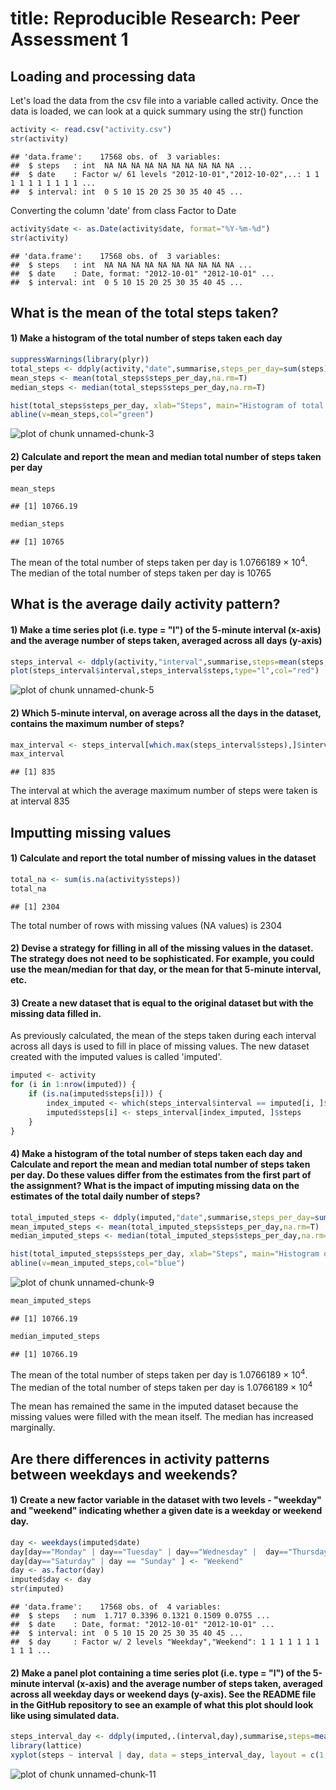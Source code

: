 title: Reproducible Research: Peer Assessment 1
========================================================

## Loading and processing data

Let's load the data from the csv file into a variable called activity.
Once the data is loaded, we can look at a quick summary using the str() function


```r
activity <- read.csv("activity.csv")
str(activity)
```

```
## 'data.frame':	17568 obs. of  3 variables:
##  $ steps   : int  NA NA NA NA NA NA NA NA NA NA ...
##  $ date    : Factor w/ 61 levels "2012-10-01","2012-10-02",..: 1 1 1 1 1 1 1 1 1 1 ...
##  $ interval: int  0 5 10 15 20 25 30 35 40 45 ...
```
Converting the column 'date' from class Factor to Date


```r
activity$date <- as.Date(activity$date, format="%Y-%m-%d")
str(activity)
```

```
## 'data.frame':	17568 obs. of  3 variables:
##  $ steps   : int  NA NA NA NA NA NA NA NA NA NA ...
##  $ date    : Date, format: "2012-10-01" "2012-10-01" ...
##  $ interval: int  0 5 10 15 20 25 30 35 40 45 ...
```



## What is the mean of the total steps taken?

#### 1) Make a histogram of the total number of steps taken each day

```r
suppressWarnings(library(plyr))
total_steps <- ddply(activity,"date",summarise,steps_per_day=sum(steps))
mean_steps <- mean(total_steps$steps_per_day,na.rm=T)
median_steps <- median(total_steps$steps_per_day,na.rm=T)

hist(total_steps$steps_per_day, xlab="Steps", main="Histogram of total number of steps taken per day",col="lightgreen")
abline(v=mean_steps,col="green")
```

![plot of chunk unnamed-chunk-3](figure/unnamed-chunk-3-1.png) 

#### 2) Calculate and report the mean and median total number of steps taken per day


```r
mean_steps
```

```
## [1] 10766.19
```

```r
median_steps
```

```
## [1] 10765
```
The mean of the total number of steps taken per day is 1.0766189 &times; 10<sup>4</sup>.
The median of the total number of steps taken per day is 10765

## What is the average daily activity pattern?

#### 1) Make a time series plot (i.e. type = "l") of the 5-minute interval (x-axis) and the average number of steps taken, averaged across all days (y-axis)


```r
steps_interval <- ddply(activity,"interval",summarise,steps=mean(steps,na.rm=T))
plot(steps_interval$interval,steps_interval$steps,type="l",col="red")
```

![plot of chunk unnamed-chunk-5](figure/unnamed-chunk-5-1.png) 


#### 2) Which 5-minute interval, on average across all the days in the dataset, contains the maximum number of steps?


```r
max_interval <- steps_interval[which.max(steps_interval$steps),]$interval
max_interval
```

```
## [1] 835
```

The interval at which the average maximum number of steps were taken is at interval 835

## Imputting missing values

#### 1) Calculate and report the total number of missing values in the dataset

```r
total_na <- sum(is.na(activity$steps))
total_na
```

```
## [1] 2304
```
The total number of rows with missing values (NA values) is 2304

#### 2) Devise a strategy for filling in all of the missing values in the dataset. The strategy does not need to be sophisticated. For example, you could use the mean/median for that day, or the mean for that 5-minute interval, etc.

#### 3) Create a new dataset that is equal to the original dataset but with the missing data filled in.

As previously calculated, the mean of the steps taken during each interval across all days is used to fill in place of missing values.
The new dataset created with the imputed values is called 'imputed'.


```r
imputed <- activity
for (i in 1:nrow(imputed)) {
    if (is.na(imputed$steps[i])) {
        index_imputed <- which(steps_interval$interval == imputed[i, ]$interval)
        imputed$steps[i] <- steps_interval[index_imputed, ]$steps
    }
}
```

#### 4) Make a histogram of the total number of steps taken each day and Calculate and report the mean and median total number of steps taken per day. Do these values differ from the estimates from the first part of the assignment? What is the impact of imputing missing data on the estimates of the total daily number of steps?


```r
total_imputed_steps <- ddply(imputed,"date",summarise,steps_per_day=sum(steps))
mean_imputed_steps <- mean(total_imputed_steps$steps_per_day,na.rm=T)
median_imputed_steps <- median(total_imputed_steps$steps_per_day,na.rm=T)

hist(total_imputed_steps$steps_per_day, xlab="Steps", main="Histogram of total number of steps taken per day with imputed data",col="lightblue")
abline(v=mean_imputed_steps,col="blue")
```

![plot of chunk unnamed-chunk-9](figure/unnamed-chunk-9-1.png) 

```r
mean_imputed_steps
```

```
## [1] 10766.19
```

```r
median_imputed_steps
```

```
## [1] 10766.19
```

The mean of the total number of steps taken per day is 1.0766189 &times; 10<sup>4</sup>.
The median of the total number of steps taken per day is 1.0766189 &times; 10<sup>4</sup>

The mean has remained the same in the imputed dataset because the missing values were filled with the mean itself. The median has increased marginally.

## Are there differences in activity patterns between weekdays and weekends?

#### 1) Create a new factor variable in the dataset with two levels - "weekday" and "weekend" indicating whether a given date is a weekday or weekend day.


```r
day <- weekdays(imputed$date)
day[day=="Monday" | day=="Tuesday" | day=="Wednesday" |  day=="Thursday" | day=="Friday"] <- "Weekday"
day[day=="Saturday" | day == "Sunday" ] <- "Weekend"
day <- as.factor(day)
imputed$day <- day
str(imputed)
```

```
## 'data.frame':	17568 obs. of  4 variables:
##  $ steps   : num  1.717 0.3396 0.1321 0.1509 0.0755 ...
##  $ date    : Date, format: "2012-10-01" "2012-10-01" ...
##  $ interval: int  0 5 10 15 20 25 30 35 40 45 ...
##  $ day     : Factor w/ 2 levels "Weekday","Weekend": 1 1 1 1 1 1 1 1 1 1 ...
```

#### 2) Make a panel plot containing a time series plot (i.e. type = "l") of the 5-minute interval (x-axis) and the average number of steps taken, averaged across all weekday days or weekend days (y-axis). See the README file in the GitHub repository to see an example of what this plot should look like using simulated data.


```r
steps_interval_day <- ddply(imputed,.(interval,day),summarise,steps=mean(steps))
library(lattice)
xyplot(steps ~ interval | day, data = steps_interval_day, layout = c(1, 2), type = "l")
```

![plot of chunk unnamed-chunk-11](figure/unnamed-chunk-11-1.png) 
